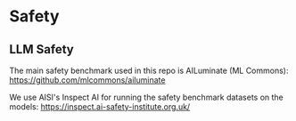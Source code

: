 # Safety


## LLM Safety

The main safety benchmark used in this repo is AILuminate (ML Commons): <https://github.com/mlcommons/ailuminate>

We use AISI's Inspect AI for running the safety benchmark datasets on the models: <https://inspect.ai-safety-institute.org.uk/>

